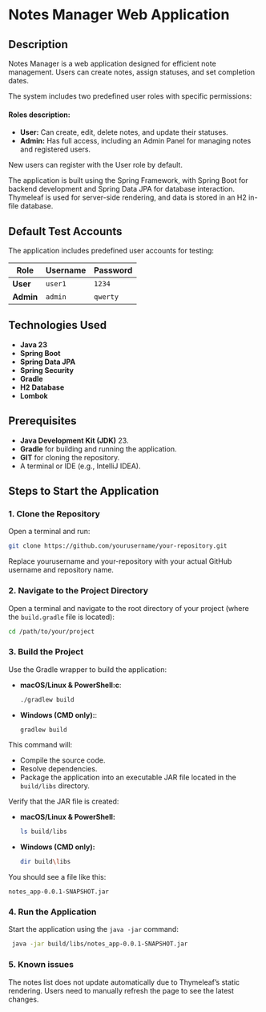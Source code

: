 # Notes Manager Web Application

## Description
Notes Manager is a web application designed for efficient note management. Users can create notes, assign statuses, 
and set completion dates.

The system includes two predefined user roles with specific permissions:

#### Roles description:
- **User:**  Can create, edit, delete notes, and update their statuses.
- **Admin:** Has full access, including an Admin Panel for managing notes and registered users.

New users can register with the User role by default.

The application is built using the Spring Framework, with Spring Boot for backend development and
Spring Data JPA for database interaction.
Thymeleaf is used for server-side rendering, and data is stored in an H2 in-file database.


## Default Test Accounts
The application includes predefined user accounts for testing:

| Role          | Username | Password    |
|---------------|----------|-------------|
| **User**      | `user1`  | `1234`      |
| **Admin**     | `admin`  | `qwerty`    |


## Technologies Used
- **Java 23**
- **Spring Boot**
- **Spring Data JPA**
- **Spring Security**
- **Gradle**
- **H2 Database**
- **Lombok**

## Prerequisites
- **Java Development Kit (JDK)** 23.
- **Gradle** for building and running the application.
- **GIT** for cloning the repository.
- A terminal or IDE (e.g., IntelliJ IDEA).


## Steps to Start the Application

### 1. Clone the Repository
Open a terminal and run:

```bash
git clone https://github.com/yourusername/your-repository.git
```
Replace yourusername and your-repository with your actual GitHub username and repository name.

### 2. Navigate to the Project Directory
Open a terminal and navigate to the root directory of your project (where the `build.gradle` file is located):

```bash
cd /path/to/your/project
```

### 3. Build the Project
Use the Gradle wrapper to build the application:

- **macOS/Linux & PowerShell:c**:
  ```bash
  ./gradlew build
  ```
- **Windows (CMD only):**:
  ```bash
  gradlew build
  ```

This command will:
- Compile the source code.
- Resolve dependencies.
- Package the application into an executable JAR file located in the `build/libs` directory.

Verify that the JAR file is created:

- **macOS/Linux & PowerShell:**
  ```bash
  ls build/libs
  ```
- **Windows (CMD only):**
  ```bash
  dir build\libs
  ```

You should see a file like this:

```
notes_app-0.0.1-SNAPSHOT.jar
```

### 4. Run the Application
Start the application using the `java -jar` command:
 ```bash
  java -jar build/libs/notes_app-0.0.1-SNAPSHOT.jar
  ```
### 5. Known issues
The notes list does not update automatically due to Thymeleaf’s static rendering. 
Users need to manually refresh the page to see the latest changes.
